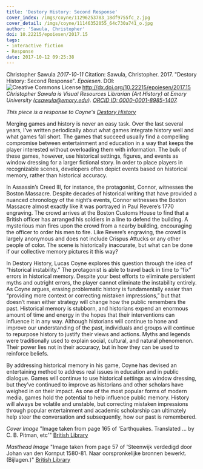 ```yaml
---
title: 'Destory History: Second Response'
cover_index: /imgs/coyne/11296253783_18df9755fc_z.jpg
cover_detail: /imgs/coyne/11146352055_64c730a741_o.jpg
author: 'Sawula, Christopher'
doi: 10.22215/epoiesen/2017.15
tags:
- interactive fiction
- Response
date: 2017-10-12 09:25:38
---
```


Christopher Sawula
_2017-10-11_
Citation: Sawula, Christopher. 2017. "Destory History: Second Response". _Epoiesen_. DOI: http://dx.doi.org/10.22215/epoiesen/2017.15
<a rel="license" href="http://creativecommons.org/licenses/by/4.0/"><img alt="Creative Commons License" style="border-width:0" src="https://i.creativecommons.org/l/by/4.0/88x31.png" align="left" /></a><br />
_Christopher Sawula is Visual Resources Librarian (Art History) at Emory University (csawula@emory.edu). [ORCID ID: 0000-0001-8985-1407](https://orcid.org/0000-0001-8985-1407)._

_This piece is a response to Coyne's [Destory History](/2017/09/01/destory-history/)_

Merging games and history is never an easy task. Over the last several years, I’ve written periodically about what games integrate history well and what games fall short. The games that succeed usually find a compelling compromise between entertainment and education in a way that keeps the player interested without overloading them with information. The bulk of these games, however, use historical settings, figures, and events as window dressing for a larger fictional story. In order to place players in recognizable scenes, developers often depict events based on historical memory, rather than historical accuracy.

In Assassin’s Creed III, for instance, the protagonist, Connor, witnesses the Boston Massacre. Despite decades of historical writing that have provided a nuanced chronology of the night’s events, Connor witnesses the Boston Massacre almost exactly like it was portrayed in Paul Revere’s 1770 engraving. The crowd arrives at the Boston Customs House to find that a British officer has arranged his soldiers in a line to defend the building. A mysterious man fires upon the crowd from a nearby building, encouraging the officer to order his men to fire. Like Revere’s engraving, the crowd is largely anonymous and does not include Crispus Attucks or any other people of color. The scene is historically inaccurate, but what can be done if our collective memory pictures it this way?

In Destory History, Lucas Coyne explores this question through the idea of “historical instability.” The protagonist is able to travel back in time to “fix” errors in historical memory. Despite your best efforts to eliminate persistent myths and outright errors, the player cannot eliminate the instability entirely. As Coyne argues, erasing problematic history is fundamentally easier than “providing more context or correcting mistaken impressions,” but that doesn’t mean either strategy will change how the public remembers the past. Historical memory is stubborn, and historians expend an enormous amount of time and energy in the hopes that their interventions can influence it in any way. Although historians will continue to hone and improve our understanding of the past, individuals and groups will continue to repurpose history to justify their views and actions. Myths and legends were traditionally used to explain social, cultural, and natural phenomenon. Their power lies not in their accuracy, but in how they can be used to reinforce beliefs.

By addressing historical memory in his game, Coyne has devised an entertaining method to address real issues in education and in public dialogue. Games will continue to use historical settings as window dressing, but they’ve continued to improve as historians and other scholars have weighed in on their impact. As one of the most popular forms of modern media, games hold the potential to help influence public memory. History will always be volatile and unstable, but correcting mistaken impressions through popular entertainment and academic scholarship can ultimately help steer the conversation and subsequently, how our past is remembered.


_Cover Image_ "Image taken from page 165 of 'Earthquakes. Translated ... by C. B. Pitman, etc'" [British Library](https://www.flickr.com/photos/britishlibrary/11296253783/)

_Masthead Image_ "Image taken from page 57 of 'Steenwijk verdedigd door Johan van den Kornput 1580-81. Naar oorspronkelijke bronnen bewerkt. (Bijlagen.)" [British Library](https://www.flickr.com/photos/britishlibrary/11146352055)
